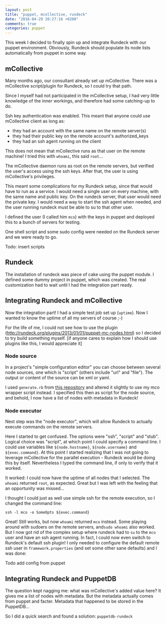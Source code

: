 ```yaml
---
layout: post
title: "puppet, mcollective, rundeck"
date: "2016-04-29 20:27:16 +0200"
comments: true
categories: puppet
---
```


This week I decided to finally spin up and integrate Rundeck with our puppet environment. Obviously, Rundeck should populate its node lists automatically from puppet in some way. 

## mCollective

Many months ago, our consultant already set up mCollective. There was a mCollective script/plugin for Rundeck, so I could try that path. 

Since I myself had not participated in the mCollective setup, I had very little knowledge of the inner workings, and therefore had some catching-up to do.

Ssh key authentication was enabled. This meant that anyone could use mCollective client as long as:

* they had an account with the same name on the remote server(s)
* they had their public key on the remote account's authorized_keys
* they had an ssh agent running on the client

This does not mean that mCollective runs as that user on the remote machine! I tried this with `whoami`, this said `root`...

The mCollective daemon runs as root on the remote servers, but verified the user's access using the ssh keys. After that, the user is using mCollective's privileges. 

This meant some complications for my Rundeck setup, since that would have to run as a service. I would need a single user on every machine, with the same name and public key. On the rundeck server, that user would need the private key. I would need a way to start the ssh agent when needed, and the user running rundeck must be able to su to that other user. 

I defined the user (I called him `mco`) with the keys in puppet and deployed this to a bunch of servers for testing. 

One shell script and some sudo config were needed on the Rundeck server and we were ready to go. 

Todo: insert scripts

## Rundeck

The installation of rundeck was piece of cake using the puppet module. I defined some dummy project in puppet, which was created. The real customization had to wait until I had the integration part ready. 

## Integrating Rundeck and mCollective

Now the integration part! I had a simple test job set up (`uptime`). Now I wanted to know the uptime of all my servers of course ;-)

For the life of me, I could not see how to use the plugin (http://rundeck.org/plugins/2013/01/01/puppet-mc-nodes.html) so I decided to try build something myself. [if anyone cares to explain how I should use plugins like this, I would appreciate it]

### Node source

In a project's "simple configuration editor" you can choose between several node sources, one which is "script" (others include "url" and "file"). The output or content of the source can be xml or yaml.

I used `generate.rb` from [this repository](https://github.com/connaryscott/rundeck-mcollective-nodes) and altered it slightly to use my mco wrapper script instead. I specified this then as script for the node source, and behold, I now have a list of nodes with metadata in Rundeck!

### Node executor

Next step was the "node executor", which will allow Rundeck to actually execute commands on the remote servers. 

Here I started to get confused. The options were "ssh", "script" and "stub". Logical choice was "script", at which point I could specify a command line. I could use variables like `${node.hostname}`, `${node.username}` and `${exec.command}`. At this point I started realizing that I was not going to leverage mCollective for the parallel execution - Rundeck would be doing this by itself. Nevertheless I typed the command line, if only to verify that it worked. 

It worked: I could now have the uptime of all nodes that I selected. The `whoami` returned `root`, as expected. Great but I was left with the feeling that an opportunity was missed... 

I thought I could just as well use simple ssh for the remote execution, so I changed the command line:

`ssh -l mco -o SomeOpts ${exec.command}`

Great! Still works, but now `whoami` returned `mco` instead. Some playing around with sudoers on the remote servers, and`sudo whoami` also worked. But I now got rid of the complex setup where rundeck had to `su` to the `mco` user and have an ssh agent running. In fact, I could now even switch to Rundeck's default ssh plugin! I only needed to configure the default remote ssh user in `framework.properties` (and set some other sane defaults) and I was done:

Todo add config from puppet

## Integrating Rundeck and PuppetDB

The question kept nagging me: what was mCollective's added value here? It gives me a list of nodes with metadata. But the metadata actually comes from puppet and facter. Metadata that happened to be stored in the PuppetDB... 

So I did a quick search and found a solution: `puppetdb-rundeck`

